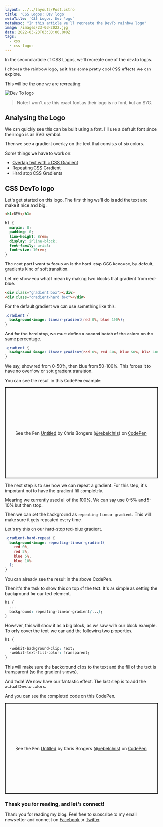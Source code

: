 ```yaml
---
layout: ../../layouts/Post.astro
title: 'CSS Logos: Dev logo'
metaTitle: 'CSS Logos: Dev logo'
metaDesc: "In this article we'll recreate the DevTo rainbow logo"
image: /images/23-03-2022.jpg
date: 2022-03-23T03:00:00.000Z
tags:
  - css
  - css-logos
---
```


In the second article of CSS Logos, we'll recreate one of the dev.to logos.

I choose the rainbow logo, as it has some pretty cool CSS effects we can explore.

This will be the one we are recreating:

![Dev To logo](https://cdn.hashnode.com/res/hashnode/image/upload/v1647238515419/g8ALIWNWW.png)

> Note: I won't use this exact font as their logo is no font, but an SVG.

## Analysing the Logo

We can quickly see this can be built using a font. I'll use a default font since their logo is an SVG symbol.

Then we see a gradient overlay on the text that consists of six colors.

Some things we have to work on:

- [Overlap text with a CSS Gradient](https://daily-dev-tips.pages.dev/posts/making-gradient-text-with-tailwind-css/)
- Repeating CSS Gradient
- Hard stop CSS Gradients

## CSS DevTo logo

Let's get started on this logo. The first thing we'll do is add the text and make it nice and big.

```html
<h1>DEV</h1>
```

```css
h1 {
  margin: 0;
  padding: 0;
  line-height: 8rem;
  display: inline-block;
  font-family: arial;
  font-size: 10rem;
}
```

The next part I want to focus on is the hard-stop CSS because, by default, gradients kind of soft transition.

Let me show you what I mean by making two blocks that gradient from red-blue.

```html
<div class="gradient box"></div>
<div class="gradient-hard box"></div>
```

For the default gradient we can use something like this:

```css
.gradient {
  background-image: linear-gradient(red 0%, blue 100%);
}
```

And for the hard stop, we must define a second batch of the colors on the same percentage.

```css
.gradient {
  background-image: linear-gradient(red 0%, red 50%, blue 50%, blue 100%);
}
```

We say, show red from 0-50%, then blue from 50-100%. This forces it to have no overflow or soft gradient transition.

You can see the result in this CodePen example:

<p class="codepen" data-height="300" data-default-tab="result" data-slug-hash="MWrYKOw" data-user="rebelchris" style="height: 300px; box-sizing: border-box; display: flex; align-items: center; justify-content: center; border: 2px solid; margin: 1em 0; padding: 1em;">
  <span>See the Pen <a href="https://codepen.io/rebelchris/pen/MWrYKOw">
  Untitled</a> by Chris Bongers (<a href="https://codepen.io/rebelchris">@rebelchris</a>)
  on <a href="https://codepen.io">CodePen</a>.</span>
</p>
<script async src="https://cpwebassets.codepen.io/assets/embed/ei.js"></script>

The next step is to see how we can repeat a gradient. For this step, it's important not to have the gradient fill completely.

Meaning we currently used all of the 100%. We can say use 0-5% and 5-10% but then stop.

Then we can set the background as `repeating-linear-gradient`. This will make sure it gets repeated every time.

Let's try this on our hard-stop red-blue gradient.

```css
.gradient-hard-repeat {
  background-image: repeating-linear-gradient(
    red 0%,
    red 5%,
    blue 5%,
    blue 10%
  );
}
```

You can already see the result in the above CodePen.

Then it's the task to show this on top of the text.
It's as simple as setting the background for our text element.

```css
h1 {
  ...
  background: repeating-linear-gradient(...);
}
```

However, this will show it as a big block, as we saw with our block example.
To only cover the text, we can add the following two properties.

```css
h1 {
	...
  -webkit-background-clip: text;
  -webkit-text-fill-color: transparent;
}
```

This will make sure the background clips to the text and the fill of the text is transparent (so the gradient shows).

And tada! We now have our fantastic effect.
The last step is to add the actual Dev.to colors.

And you can see the completed code on this CodePen.

<p class="codepen" data-height="300" data-default-tab="result" data-slug-hash="gOobadx" data-user="rebelchris" style="height: 300px; box-sizing: border-box; display: flex; align-items: center; justify-content: center; border: 2px solid; margin: 1em 0; padding: 1em;">
  <span>See the Pen <a href="https://codepen.io/rebelchris/pen/gOobadx">
  Untitled</a> by Chris Bongers (<a href="https://codepen.io/rebelchris">@rebelchris</a>)
  on <a href="https://codepen.io">CodePen</a>.</span>
</p>
<script async src="https://cpwebassets.codepen.io/assets/embed/ei.js"></script>

### Thank you for reading, and let's connect!

Thank you for reading my blog. Feel free to subscribe to my email newsletter and connect on [Facebook](https://www.facebook.com/DailyDevTipsBlog) or [Twitter](https://twitter.com/DailyDevTips1)
